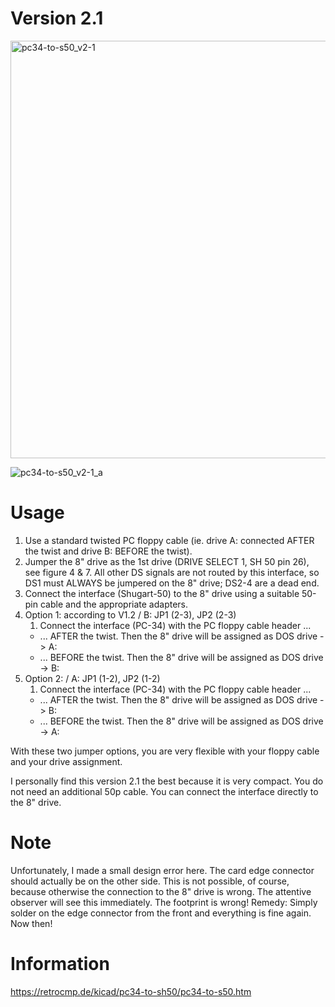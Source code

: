 # Version 2.1

<img width="668" alt="pc34-to-s50_v2-1" src="https://user-images.githubusercontent.com/52176362/119269609-e4cf3380-bbf8-11eb-9f89-f99ac58fc353.png">

![pc34-to-s50_v2-1_a](https://user-images.githubusercontent.com/52176362/119269819-ebaa7600-bbf9-11eb-89e4-d0762b8e8d36.jpg)

# Usage

1. Use a standard twisted PC floppy cable (ie. drive A: connected AFTER the twist and drive B: BEFORE the twist).
2. Jumper the 8" drive as the 1st drive (DRIVE SELECT 1, SH 50 pin 26), see figure 4 & 7. All other DS signals are not routed by this interface, so DS1 must ALWAYS be jumpered on the 8" drive; DS2-4 are a dead end.
3. Connect the interface (Shugart-50) to the 8" drive using a suitable 50-pin cable and the appropriate adapters.
4. Option 1: according to V1.2 / B: JP1 (2-3), JP2 (2-3)
    1. Connect the interface (PC-34) with the PC floppy cable header ...
      - ... AFTER the twist. Then the 8" drive will be assigned as DOS drive -> A:
      - ... BEFORE the twist. Then the 8" drive will be assigned as DOS drive -> B:
5. Option 2: / A: JP1 (1-2), JP2 (1-2)
    1. Connect the interface (PC-34) with the PC floppy cable header ...
      - ... AFTER the twist. Then the 8" drive will be assigned as DOS drive -> B:
      - ... BEFORE the twist. Then the 8" drive will be assigned as DOS drive -> A:

With these two jumper options, you are very flexible with your floppy cable and your drive assignment.

I personally find this version 2.1 the best because it is very compact. You do not need an additional 50p cable. You can connect the interface directly to the 8" drive.

# Note

Unfortunately, I made a small design error here. The card edge connector should actually be on the other side. This is not possible, of course, because otherwise the connection to the 8" drive is wrong. The attentive observer will see this immediately. The footprint is wrong! Remedy: Simply solder on the edge connector from the front and everything is fine again. Now then!

# Information

https://retrocmp.de/kicad/pc34-to-sh50/pc34-to-s50.htm
